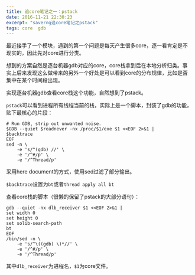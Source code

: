 ```yaml
---
title: 追core笔记之一：pstack
date: 2016-11-21 22:30:23
excerpt: "saverng追core笔记之pstack"
tags: core  gdb
---
```


最近接手了一个模块，遇到的第一个问题是每天产生很多core，逐一看肯定是不现实的，因此先对core进行分类。

想到的方案自然是逐台机器gdb对应的core，core栈拿到后在本地分析归类。事实上后来发现这么做带来的另外一个好处是可以看到core的分布规律，比如是否集中在某个时间段出现。

实现逐台机器gdb查看core栈这个功能，自然想到了pstack。

`pstack`可以看到进程所有线程当前的栈，实际上是一个脚本，封装了gdb的功能，贴下最核心的片段：

```
# Run GDB, strip out unwanted noise.
$GDB --quiet $readnever -nx /proc/$1/exe $1 <<EOF 2>&1 | 
$backtrace
EOF
sed -n \
    -e 's/^(gdb) //' \
    -e '/^#/p' \
    -e '/^Thread/p'
```

采用here document的方式，使用sed过滤了部分输出。

`$backtrace`设置为`bt`或者`thread apply all bt`

查看core栈的脚本（很懒的保留了pstack的大部分语句）：

```
gdb --quiet -nx dlb_receiver $1 <<EOF 2>&1 | 
set width 0
set height 0
set solib-search-path
bt
EOF
/bin/sed -n \
    -e 's/^\((gdb) \)*//' \
    -e '/^#/p' \
    -e '/^Thread/p'
```

其中`dlb_receiver`为进程名，`$1`为core文件。
